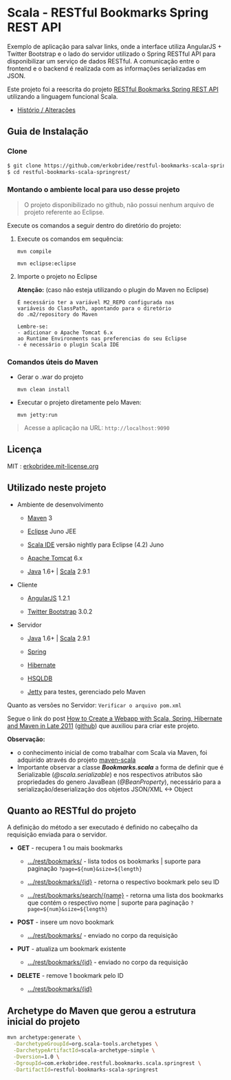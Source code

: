 # Scala - RESTful Bookmarks Spring REST API

Exemplo de aplicação para salvar links, onde a interface utiliza AngularJS + Twitter Bootstrap e o lado do servidor utilizado o Spring RESTful API para disponibilizar um serviço de dados RESTful. A comunicação entre o frontend e o backend é realizada com as informações serializadas em JSON.

Este projeto foi a reescrita do projeto [RESTful Bookmarks Spring REST API](https://github.com/erkobridee/restful-bookmarks-springrest) utilizando a linguagem funcional Scala.

* [Histório / Alterações](https://github.com/erkobridee/restful-bookmarks-scala-springrest/releases)


## Guia de Instalação

### Clone

```bash
$ git clone https://github.com/erkobridee/restful-bookmarks-scala-springrest.git
$ cd restful-bookmarks-scala-springrest/
```

### Montando o ambiente local para uso desse projeto

> O projeto disponibilizado no github, não possui nenhum arquivo de projeto referente ao Eclipse.

Execute os comandos a seguir dentro do diretório do projeto:

1. Execute os comandos em sequência:
	
	`mvn compile` 
	
	`mvn eclipse:eclipse`
	
2. Importe o projeto no Eclipse

	**Atenção:** (caso não esteja utilizando o plugin do Maven no Eclipse)

	```
	É necessário ter a variável M2_REPO configurada nas 
	variáveis do ClassPath, apontando para o diretório 
	do .m2/repository do Maven
	
	Lembre-se:
	- adicionar o Apache Tomcat 6.x
	ao Runtime Environments nas preferencias do seu Eclipse
	- é necessário o plugin Scala IDE
	```

### Comandos úteis do Maven

* Gerar o .war do projeto

	`mvn clean install`

* Executar o projeto diretamente pelo Maven:

	`mvn jetty:run`

> Acesse a aplicação na URL: `http://localhost:9090`


## Licença

MIT : [erkobridee.mit-license.org](http://erkobridee.mit-license.org)


## Utilizado neste projeto

* Ambiente de desenvolvimento

	* [Maven](http://maven.apache.org/) 3

	* [Eclipse](http://eclipse.org/) Juno JEE

	* [Scala IDE](http://scala-ide.org/download/nightly.html) versão nightly para Eclipse (4.2) Juno

	* [Apache Tomcat](http://tomcat.apache.org/) 6.x

	* [Java](http://www.java.com/) 1.6+ | [Scala](http://www.scala-lang.org/) 2.9.1

* Cliente

	* [AngularJS](http://angularjs.org/) 1.2.1

	* [Twitter Bootstrap](http://getbootstrap.com/) 3.0.2

* Servidor

	* [Java](http://www.java.com/) 1.6+ | [Scala](http://www.scala-lang.org/) 2.9.1 

	* [Spring](http://spring.io/)

	* [Hibernate](http://www.hibernate.org/)

	* [HSQLDB](http://hsqldb.org/)

	* [Jetty](http://www.eclipse.org/jetty/) para testes, gerenciado pelo Maven


Quanto as versões no Servidor: `Verificar o arquivo pom.xml`
	
Segue o link do post [How to Create a Webapp with Scala, Spring, Hibernate and Maven in Late 2011](http://grahamhackingscala.blogspot.com.br/2011/08/scala-spring-hibernate-maven-webapp.html) ([github](https://github.com/GrahamLea/scala-spring-hibernate-maven-webapp)) que auxiliou para criar este projeto.

**Observação:** 

* o conhecimento inicial de como trabalhar com Scala via Maven, foi adquirido através do projeto [maven-scala](https://github.com/erkobridee/maven-scala)
* Importante observar a classe ***Bookmarks.scala*** a forma de definir que é Serializable (*@scala.serializable*) e nos respectivos atributos são propriedades do genero JavaBean (*@BeanProperty*), necessário para a serialização/deserialização dos objetos JSON/XML <-> Object


## Quanto ao RESTful do projeto

A definição do método a ser executado é definido no cabeçalho da requisição enviada para o servidor.

* **GET** - recupera 1 ou mais bookmarks

	* [.../rest/bookmarks/]() - lista todos os bookmarks | suporte para paginação `?page=${num}&size=${length}`

	* [.../rest/bookmarks/{id}]() - retorna o respectivo bookmark pelo seu ID

	* [.../rest/bookmarks/search/{name}]() - retorna uma lista dos bookmarks que contém o respectivo nome | suporte para paginação `?page=${num}&size=${length}`

* **POST** - insere um novo bookmark

	* [.../rest/bookmarks/]() - enviado no corpo da requisição

* **PUT** - atualiza um bookmark existente

	* [.../rest/bookmarks/{id}]() - enviado no corpo da requisição

* **DELETE** - remove 1 bookmark pelo ID

	* [.../rest/bookmarks/{id}]() 


## Archetype do Maven que gerou a estrutura inicial do projeto

```bash
mvn archetype:generate \
  -DarchetypeGroupId=org.scala-tools.archetypes \
  -DarchetypeArtifactId=scala-archetype-simple \
  -Dversion=1.0 \
  -DgroupId=com.erkobridee.restful.bookmarks.scala.springrest \
  -DartifactId=restful-bookmarks-scala-springrest
```

